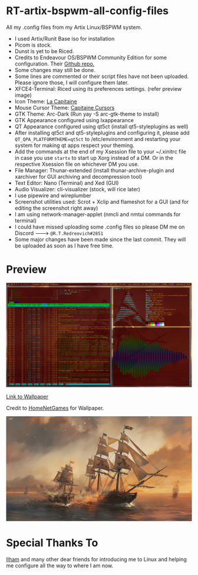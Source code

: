 # RT-artix-bspwm-all-config-files
All my .config files from my Artix Linux/BSPWM system.

- I used Artix/Runit Base iso for installation
- Picom is stock.
- Dunst is yet to be Riced.
- Credits to Endeavour OS/BSPWM Community Edition for some configuration. Their [Github repo.](https://github.com/EndeavourOS-Community-Editions/bspwm)
- Some changes may still be done.
- Some lines are commented or their script files have not been uploaded. Please ignore those, I will configure them later.
- XFCE4-Terminal: Riced using its preferences settings. (refer preview image)
- Icon Theme: [La Capitaine](https://store.kde.org/p/1148695/)
- Mouse Cursor Theme: [Capitaine Cursors](https://store.kde.org/p/1148692)
- GTK Theme: Arc-Dark (Run yay -S arc-gtk-theme to install)
- GTK Appearance configured using lxappearance
- QT Appearance configured using qt5ct (install qt5-styleplugins as well)
- After installing qt5ct and qt5-styleplugins and configuring it, please add `QT_QPA_PLATFORMTHEME=qt5ct` to /etc/environment and restarting your system for making qt apps respect your theming.
- Add the commands at the end of my Xsession file to your ~/.xinitrc file in case you use `startx` to start up Xorg instead of a DM. Or in the respective Xsession file on whichever DM you use.
- File Manager: Thunar-extended (install thunar-archive-plugin and xarchiver for GUI archiving and decompression tool)
- Text Editor: Nano (Terminal) and Xed (GUI)
- Audio Visualizer: cli-visualizer (stock, will rice later)
- I use pipewire and wireplumber
- Screenshot utilities used: Scrot + Xclip and flameshot for a GUI (and for editing the screenshot right away)
- I am using network-manager-applet (nmcli and nmtui commands for terminal)
- I could have missed uploading some .config files so please DM me on Discord ---> `@R.T.Redreovich#2851`
- Some major changes have been made since the last commit. They will be uploaded as soon as I have free time.


# Preview

![RT-artix-bspwm-all-config-files](https://raw.githubusercontent.com/Red1922/RT-artix-bspwm-all-config-files/main/Screenshot-2022-06-08_08%3A41%3A08.png)

[Link to Wallpaper](https://raw.githubusercontent.com/Red1922/RT-artix-bspwm-all-config-files/main/pirate.jpg)

Credit to [HomeNetGames](https://www.homenetgames.com/) for Wallpaper.

![RT-artix-bspwm-all-config-files](https://raw.githubusercontent.com/Red1922/RT-artix-bspwm-all-config-files/main/pirate.jpg)

# Special Thanks To

[Ilham](https://github.com/ilhamisbored/bspwm-dotfiles) and many other dear friends for introducing me to Linux and helping me configure all the way to where I am now.
